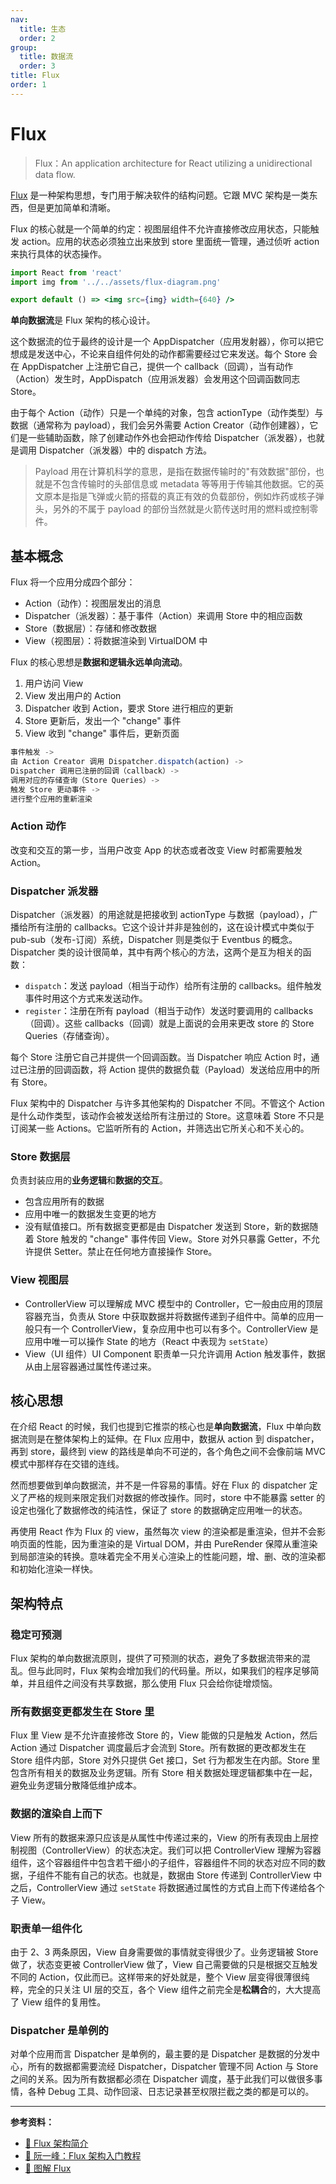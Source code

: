```yaml
---
nav:
  title: 生态
  order: 2
group:
  title: 数据流
  order: 3
title: Flux
order: 1
---
```


# Flux

> Flux：An application architecture for React utilizing a unidirectional data flow.

[Flux](https://facebook.github.io/flux/) 是一种架构思想，专门用于解决软件的结构问题。它跟 MVC 架构是一类东西，但是更加简单和清晰。

Flux 的核心就是一个简单的约定：视图层组件不允许直接修改应用状态，只能触发 action。应用的状态必须独立出来放到 store 里面统一管理，通过侦听 action 来执行具体的状态操作。

```jsx | inline
import React from 'react'
import img from '../../assets/flux-diagram.png'

export default () => <img src={img} width={640} />
```

**单向数据流**是 Flux 架构的核心设计。

这个数据流的位于最终的设计是一个 AppDispatcher（应用发射器），你可以把它想成是发送中心，不论来自组件何处的动作都需要经过它来发送。每个 Store 会在 AppDispatcher 上注册它自己，提供一个 callback（回调），当有动作（Action）发生时，AppDispatch（应用派发器）会发用这个回调函数同志 Store。

由于每个 Action（动作）只是一个单纯的对象，包含 actionType（动作类型）与数据（通常称为 payload），我们会另外需要 Action Creator（动作创建器），它们是一些辅助函数，除了创建动作外也会把动作传给 Dispatcher（派发器），也就是调用 Dispatcher（派发器）中的 dispatch 方法。

> Payload 用在计算机科学的意思，是指在数据传输时的"有效数据"部份，也就是不包含传输时的头部信息或 metadata 等等用于传输其他数据。它的英文原本是指是飞弹或火箭的搭载的真正有效的负载部份，例如炸药或核子弹头，另外的不属于 payload 的部份当然就是火箭传送时用的燃料或控制零件。

## 基本概念

Flux 将一个应用分成四个部分：

- Action（动作）：视图层发出的消息
- Dispatcher（派发器）：基于事件（Action）来调用 Store 中的相应函数
- Store（数据层）：存储和修改数据
- View（视图层）：将数据渲染到 VirtualDOM 中

Flux 的核心思想是**数据和逻辑永远单向流动**。

1. 用户访问 View
2. View 发出用户的 Action
3. Dispatcher 收到 Action，要求 Store 进行相应的更新
4. Store 更新后，发出一个 "change" 事件
5. View 收到 "change" 事件后，更新页面

```js
事件触发 ->
由 Action Creator 调用 Dispatcher.dispatch(action) ->
Dispatcher 调用已注册的回调（callback）->
调用对应的存储查询（Store Queries）->
触发 Store 更动事件 ->
进行整个应用的重新渲染
```

### Action 动作

改变和交互的第一步，当用户改变 App 的状态或者改变 View 时都需要触发 Action。

### Dispatcher 派发器

Dispatcher（派发器）的用途就是把接收到 actionType 与数据（payload），广播给所有注册的 callbacks。它这个设计并非是独创的，这在设计模式中类似于 pub-sub（发布-订阅）系统，Dispatcher 则是类似于 Eventbus 的概念。Dispatcher 类的设计很简单，其中有两个核心的方法，这两个是互为相关的函数：

* `dispatch`：发送 payload（相当于动作）给所有注册的 callbacks。组件触发事件时用这个方式来发送动作。
* `register`：注册在所有 payload（相当于动作）发送时要调用的 callbacks（回调）。这些 callbacks（回调）就是上面说的会用来更改 store 的 Store Queries（存储查询）。

每个 Store 注册它自己并提供一个回调函数。当 Dispatcher 响应 Action 时，通过已注册的回调函数，将 Action 提供的数据负载（Payload）发送给应用中的所有 Store。

Flux 架构中的 Dispatcher 与许多其他架构的 Dispatcher 不同。不管这个 Action 是什么动作类型，该动作会被发送给所有注册过的 Store。这意味着 Store 不只是订阅某一些 Actions。它监听所有的 Action，并筛选出它所关心和不关心的。

### Store 数据层

负责封装应用的**业务逻辑**和**数据的交互**。

- 包含应用所有的数据
- 应用中唯一的数据发生变更的地方
- 没有赋值接口。所有数据变更都是由 Dispatcher 发送到 Store，新的数据随着 Store 触发的 "change" 事件传回 View。Store 对外只暴露 Getter，不允许提供 Setter。禁止在任何地方直接操作 Store。

### View 视图层

- ControllerView 可以理解成 MVC 模型中的 Controller，它一般由应用的顶层容器充当，负责从 Store 中获取数据并将数据传递到子组件中。简单的应用一般只有一个 ControllerView，复杂应用中也可以有多个。ControllerView 是应用中唯一可以操作 State 的地方（React 中表现为 `setState`）
- View（UI 组件）UI Component 职责单一只允许调用 Action 触发事件，数据从由上层容器通过属性传递过来。

## 核心思想

在介绍 React 的时候，我们也提到它推崇的核心也是**单向数据流**，Flux 中单向数据流则是在整体架构上的延伸。在 Flux 应用中，数据从 action 到 dispatcher，再到 store，最终到 view 的路线是单向不可逆的，各个角色之间不会像前端 MVC 模式中那样存在交错的连线。

然而想要做到单向数据流，并不是一件容易的事情。好在 Flux 的 dispatcher 定义了严格的规则来限定我们对数据的修改操作。同时，store 中不能暴露 setter 的设定也强化了数据修改的纯洁性，保证了 store 的数据确定应用唯一的状态。

再使用 React 作为 Flux 的 view，虽然每次 view 的渲染都是重渲染，但并不会影响页面的性能，因为重渲染的是 Virtual DOM，并由 PureRender 保障从重渲染到局部渲染的转换。意味着完全不用关心渲染上的性能问题，增、删、改的渲染都和初始化渲染一样快。

## 架构特点

### 稳定可预测

Flux 架构的单向数据流原则，提供了可预测的状态，避免了多数据流带来的混乱。但与此同时，Flux 架构会增加我们的代码量。所以，如果我们的程序足够简单，并且组件之间没有共享数据，那么使用 Flux 只会给你徒增烦恼。

### 所有数据变更都发生在 Store 里

Flux 里 View 是不允许直接修改 Store 的，View 能做的只是触发 Action，然后 Action 通过 Dispatcher 调度最后才会流到 Store。所有数据的更改都发生在 Store 组件内部，Store 对外只提供 Get 接口，Set 行为都发生在内部。Store 里包含所有相关的数据及业务逻辑。所有 Store 相关数据处理逻辑都集中在一起，避免业务逻辑分散降低维护成本。

### 数据的渲染自上而下

View 所有的数据来源只应该是从属性中传递过来的，View 的所有表现由上层控制视图（ControllerView）的状态决定。我们可以把 ControllerView 理解为容器组件，这个容器组件中包含若干细小的子组件，容器组件不同的状态对应不同的数据，子组件不能有自己的状态。也就是，数据由 Store 传递到 ControllerView 中之后，ControllerView 通过 `setState` 将数据通过属性的方式自上而下传递给各个子 View。

### 职责单一组件化

由于 2、3 两条原因，View 自身需要做的事情就变得很少了。业务逻辑被 Store 做了，状态变更被 ControllerView 做了，View 自己需要做的只是根据交互触发不同的 Action，仅此而已。这样带来的好处就是，整个 View 层变得很薄很纯粹，完全的只关注 UI 层的交互，各个 View 组件之前完全是**松耦合**的，大大提高了 View 组件的复用性。

### Dispatcher 是单例的

对单个应用而言 Dispatcher 是单例的，最主要的是 Dispatcher 是数据的分发中心，所有的数据都需要流经 Dispatcher，Dispatcher 管理不同 Action 与 Store 之间的关系。因为所有数据都必须在 Dispatcher 调度，基于此我们可以做很多事情，各种 Debug 工具、动作回滚、日志记录甚至权限拦截之类的都是可以的。

---

**参考资料：**

- [📝 Flux 架构简介](https://www.jdon.com/idea/flux.html)
- [📝 阮一峰：Flux 架构入门教程](http://www.ruanyifeng.com/blog/2016/01/flux.html)
- [📝 图解 Flux](https://zhuanlan.zhihu.com/p/20263396)
